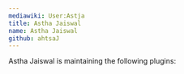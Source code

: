 ```yaml
---
mediawiki: User:Astja
title: Astha Jaiswal
name: Astha Jaiswal
github: ahtsaJ
---
```


Astha Jaiswal is maintaining the following plugins:
